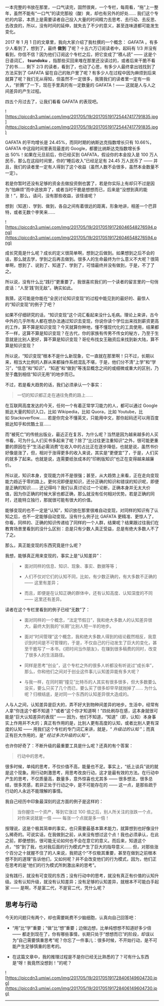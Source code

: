 一本完整的书放在那里，一口气读完，固然很爽，一个专栏，每周看，“拖”上一整年，虽然不能有“一口气”的读完那般（酸）爽，却也有另外的好处…… 我们这个专栏的内容，本质上是需要读者自己投入大量的时间精力去思考、去行动、去反思、去改良的，所以，没有时间的延伸，就失去了不少的意义，甚至连味道都可能发生变化。

2017 年 1 月 1 日的文章里，我向大家介绍了我杜撰的一个概念： *GAFATA* 。有多少人看到了，想到了，最终 **做到** 了呢？十五六万订阅读者中，起码有 1/3 并没有看到，你信不信？因为他们订阅这个专栏之后，把它变成了“積ん読” —— 这是个日语词汇， **tsundoku** ，指那些买回来堆在那里还没读过的，或者后来干脆不看了的书…… 剩下 2/3 的读者，看到了，也动了心思，有多少人最终拿出钱找到了方法买到了 GAFATA 留在自己的账户里了呢？有多少人在过程中因为麻烦到后来就算了呢？我们无从得知，但虽然不一定很多，我猜我们的读者里一定有一些人，“折腾”了一下，现在手里真的有一定数量的 GAFATA！—— 这就是人与人之间差异的产生过程。

四五个月过去了，让我们看看 GAFATA 的表现吧。

![https://piccdn3.umiwi.com/img/201705/19/201705191725447417791835.jpg](https://piccdn3.umiwi.com/img/201705/19/201705191725447417791835.jpg)

GAFATA 的平均增长是 24.45%，而同时期的纳斯达克指数增长只有 10.66%，GAFATA 中这段时间里表现最差的 Google，都要比纳斯达克指数增长多出 50%！如果在元旦前后，你已经买到 GAFATA，假设你的本金投入是 100 万人民币，那么在这段时间里，你的“睡后收入”已经足足有 24.45 万人民币了 —— 并且，我们的读者里一定有人得到了这个收益（虽然人数不会很多，虽然本金数量不一定）。

若是你暂时还没有足够的资金去做投资倒也罢了，若是你实际上有却只不过是因为“怕麻烦”而中途放弃了，或者当时干脆是想想而已，后来是“没想到真的能涨！”，那么，请问，没有那些收益，该怪谁呢？

想到（知道）、学到、做到，各自之间有着很远的距离，形象地讲，相差一个巴菲特，或者无数个李笑来……

![https://piccdn3.umiwi.com/img/201705/19/201705191726046548276594.png](https://piccdn3.umiwi.com/img/201705/19/201705191726046548276594.png)

成长究竟是什么呢？成长的定义很简单啊，想到之后做到。如果想到之后不会的话，那么就去学，学到之后再去做到。很多人的生命最终为什么意义不大呢？很简单啊，想到了、说到了、知道了、学到了，可惜最终并没有做到，于是，不了了之。

所以说，没有什么比“践行”更重要了，我很喜欢我们的一个读者的留言里的一句俏皮话：“人至‘践’则无敌”。确实如此。

我猜，这可能是你能在“全民讨论知识变现”的过程中能见到的最好的、最惊人的“知识变现”的例子了吧？

如果不仔细研究的话，“知识变现”这个词汇看起来没什么毛病。理论上来讲，古今中外的几乎所有人都在想办法通过知识去变现，你说你读个学位出来找到薪资更高的工作，算不算是知识变现？今天就算你种地，懂不懂现代化的工具使用，结果都不一样，这算不算是知识变现？在古代，你的家族有传男不传女的秘方，乃至于生意就是比别人更好，算不算是知识变现？哥伦布找女王融资后来找到新大陆，算不算是知识变现？

所以说，“知识变现”根本不是什么新现象，它一直就在那里啊！只不过，长期以来，相当大比例的人群从来都操作系统混乱不堪，于是，他们分不清“上学”和“学习”，“信息”和“知识”，“知道”和“做到”等浅显概念之间的或细微或重大的区别，乃至于蠢到相信“知识无用”的地步而已。

不过，若是看大趋势的话，我们必须承认一个事实：

> 一切的知识都正走在通往免费的路上……

在互联网高度发达的今天，任何一个有着正常学习能力的人，都可以通过 Google 抵达大量的知识入口，比如 Wikipedia，比如 Quora，比如 Youtube，比如 Stackoverflow…… 若是你完全不懂英文，只能用中文，那你起码还可以用百度抵达知乎和优酷土豆……

而“被死亡”的传统出版业，最近正在复苏，为什么呢？当然是因为越来越多的人买书看，可为什么人们买书多起来了呢？除了“比过往更注重知识”之外，很可能更重要的原因在于“生活必需消费”在收入中的占比正在逐步降低，也就是说，虽然书价好像是涨了，但，相对于涨得更多的收入来说，其实是“更便宜”了，于是，人们买的就多了起来。也就是说，连需要纸张成本的“印刷版知识”也正在变得越来越廉价。

所以说，知识本身，变现能力并不是很强；甚至，从大趋势上来看，正在走向变现能力趋近于零的路上。更何况即便是知识，还分正确的知识和错误的知识呢，即便是正确的知识…… 还记得吗？我们认真讨论过一个论断，正确本身并无太大价值，因为你正确的时候大家也都正确，那么就没有任何相对优势。若是正确的同时，还能特立独行，那就很可能有很大的价值。

能够变现的也不一定是“认知”，知识放在那里很难自动变现，对同样的知识有了认知之后，也不一定能够自动变现。没有什么例子比 GAFATA 更精准、更惊人了，你看，同样的、正确的知识传递给了同样的一个人群，结果呢？结果跟过往我们在教育场景里看到的没什么区别：总是只有少数人真正受益，总是有绝大多数人不了了之。

那么，真正能变现的东西究竟是什么呢？

我想，能够真正用来变现的，事实上是“认知差异”：

> - 面对同样的信息、知识、现象、事实、数据等等；
> 
> - 人们不仅对它们的认知不同，比如，有少数正确的，有大多数不正确的 —— 这里有差异；
> 
> - 而且，即便是在认知正确的群体中，还有认知高度、认知深度的不同 —— 这里还有差异。

读者在这个专栏里看到的例子已经“无数”了：

> - 面对同样的一个概念，“法定节假日”，我和绝大多数人的认知差异很大，最终大到我的“长期”比别人短一半的地步。
> 
> - 面对“时间管理”这个概念，我和绝大多数人得到的结论截然相反，我意识到时间是不可管理的，于是，不仅自己的行动发生了巨大的变化，甚至干脆写了一本书，《把时间当作朋友》，在赚到很多稿费的同时，改变了很多人的生活路径。
> 
> - 同样是思考“创业”，这个专栏之外的很多人听都没有听说过“成长率”，那么，你和他们之间对于创业这件事儿认知差异能有多大呢？
> 
> - 与我一样，在同时期“撞见”比特币的人其实有很多很多，但大多数要么没买，要么只买了几个而已，要么买了很多却早早就抛掉了…… 为什么呢？归根结底，是对同一个东西的认知差异很大造成的。

人与人之间，认知差异是巨大的，弄不好大到物种间差异的地步。生活中，经常有人拿“你连这个都不知道？”或者“这个你才知道啊！”四处刷存在感，这本身就很可能是“巨大认知差异的表现” —— 因为，他们不知道，“知道”（即，认知）本身事实上作用并不大的；真正有作用的是，比别人更有高度的认知，或者比别人更有深度的认知 —— 用我们这个专栏的专门词汇来讲，就是，“ *升级过的认知* ”；而真正有巨大作用的，是“ *经过多次升级的认知* ”。

也许你好奇了：不断升级的最重要工具是什么呢？还真的有个答案：

> 行动中的思考。

很多时候，单纯的思考，不仅价值不高，能量也不足。事实上，“纸上谈兵”说的就是这个现象。用行动刺激思考，用思考改良行动，这才是最有效的方法。在行动中产生的思考，不仅质量高，数量多，意外惊喜也尤其多 —— 很多想法，很多总结，很多灵感，若非正处于行动之中，是不可能存在的 —— 这一点，是那些疏于行动的人永远不能理解的事情。

我自己经历中印象最深刻的这方面的例子是这样的：

> 当你握住一个资产，等到它涨过 100 倍之后，别人所关注的涨跌一个点，对你来说就是一倍 —— 每涨一个点就是多一倍！

按理说，这是个极其简单的事实，也只需要最基本算术能力，就算想到也好像没什么稀奇的。可说实话，在我做到之前，从来没有想过这个点！我也必须承认，在此之前，即便想到，很可能无论如何也不会在意它的意义。而后来，知道这个点，“惊”到了我，也对我后面的行为模式产生了巨大的指导意义…… 但，对那些涨个百分之十就握不住了的人来说，我把这个“不仅极其重要，甚至在做到之前根本想不到的道理”告诉他们，又如何呢？并不会改变他们的行为模式，因为，他们正在思考的是“他们的行为模式所刺激出来的思考”。

没有践行，就没有可变现的东西；没有行动中的思考，就没有真正有价值的认知升级。没有认知升级，就没有认知差异；没有足够的认知差异，就根本不可能白手起家 —— 是啊，不是富二代，不是官二代，凭什么呢？

## 思考与行动

今天的问题只有两个，却也需要耗费不少脑细胞，认真向自己回答吧：

* “用”比“学”重要；“做”比“想”重要；边做边想，比单纯想想不知道好多少倍 —— 都走到现在了，你有哪些事情，长期只处于“想想而已”的阶段，却误以为“自己需要慎重思考”呢？你忘了一件事儿：很多时候，不开始行动，是不可能产生足够慎重的思考的。

* 在这篇文章中，我的推理过程是不是你已经无比熟悉的了？可有什么东西是“呀！我竟然没想到！”的呢？

![https://piccdn3.umiwi.com/img/201705/19/201705191728406149604730.jpg](https://piccdn3.umiwi.com/img/201705/19/201705191728406149604730.jpg)

---
